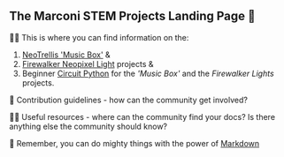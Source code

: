 ## The Marconi STEM Projects Landing Page 👋

🙋‍♀️ This is where you can find information on the:  
1. [NeoTrellis 'Music Box'](https://github.com/Marconi-Stem/Neotrellis) &
2. [Firewalker Neopixel Light](https://github.com/Marconi-Stem/Firewalker) projects &
3. Beginner [Circuit Python]() for the *'Music Box'* and the *Firewalker Lights* projects.

🌈 Contribution guidelines - how can the community get involved?

👩‍💻 Useful resources - where can the community find your docs? Is there anything else the community should know?

🧙 Remember, you can do mighty things with the power of [Markdown](https://docs.github.com/github/writing-on-github/getting-started-with-writing-and-formatting-on-github/basic-writing-and-formatting-syntax)

